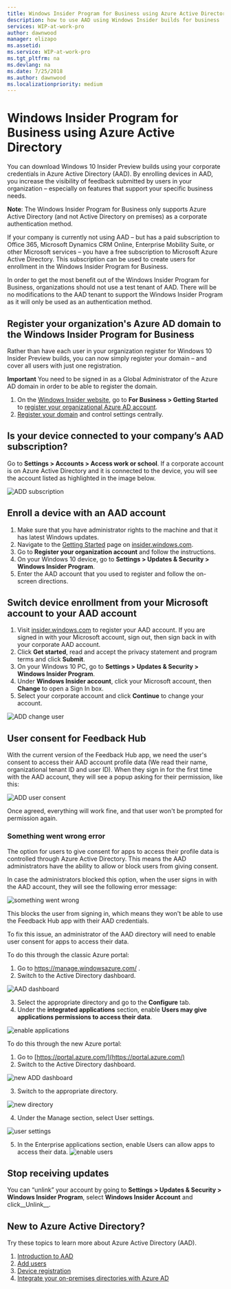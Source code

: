 ```yaml
---
title: Windows Insider Program for Business using Azure Active Directory
description: how to use AAD using Windows Insider builds for business
services: WIP-at-work-pro
author: dawnwood
manager: elizapo
ms.assetid: 
ms.service: WIP-at-work-pro
ms.tgt_pltfrm: na
ms.devlang: na
ms.date: 7/25/2018
ms.author: dawnwood
ms.localizationpriority: medium
---
```


# Windows Insider Program for Business using Azure Active Directory

You can download Windows 10 Insider Preview builds using your corporate credentials in Azure Active Directory (AAD). By enrolling devices in AAD, you increase the visibility of feedback submitted by users in your organization – especially on features that support your specific business needs. 

__Note__: The Windows Insider Program for Business only supports Azure Active Directory (and not Active Directory on premises) as a corporate authentication method.

If your company is currently not using AAD – but has a paid subscription to Office 365, Microsoft Dynamics CRM Online, Enterprise Mobility Suite, or other Microsoft services – you have a free subscription to Microsoft Azure Active Directory. This subscription can be used to create users for enrollment in the Windows Insider Program for Business.

In order to get the most benefit out of the Windows Insider Program for Business, organizations should not use a test tenant of AAD. There will be no modifications to the AAD tenant to support the Windows Insider Program as it will only be used as an authentication method.

## Register your organization's Azure AD domain to the Windows Insider Program for Business

Rather than have each user in your organization register for Windows 10 Insider Preview builds, you can now simply register your domain – and cover all users with just one registration.

__Important__ You need to be signed in as a Global Administrator of the Azure AD domain in order to be able to register the domain.

1. On the [Windows Insider website](https://insider.windows.com/), go to __For Business > Getting Started__ to [register your organizational Azure AD account](https://insider.windows.com/en-us/insidersigninaad/).
2. [Register your domain](https://insider.windows.com/en-us/for-business-organization-admin/) and control settings centrally.

## Is your device connected to your company’s AAD subscription?

Go to __Settings > Accounts > Access work or school__. If a corporate account is on Azure Active Directory and it is connected to the device, you will see the account listed as highlighted in the image below.

![ADD subscription](images/wip-4-biz-settings.png "ADD")

## Enroll a device with an AAD account

1. Make sure that you have administrator rights to the machine and that it has latest Windows updates.
2. Navigate to the [Getting Started](https://insider.windows.com/en-us/getting-started/) page on [insider.windows.com](https://insider.windows.com/).
3. Go to __Register your organization account__ and follow the instructions.
4. On your Windows 10 device, go to __Settings > Updates & Security > Windows Insider Program__. 
5. Enter the AAD account that you used to register and follow the on-screen directions. 

## Switch device enrollment from your Microsoft account to your AAD account

1. Visit [insider.windows.com](http://insider.windows.com) to register your AAD account. If you are signed in with your Microsoft account, sign out, then sign back in with your corporate AAD account. 
2. Click __Get started__, read and accept the privacy statement and program terms and click __Submit__. 
3. On your Windows 10 PC, go to __Settings > Updates & Security > Windows Insider Program__. 
4. Under __Windows Insider account__, click your Microsoft account, then __Change__ to open a Sign In box. 
5. Select your corporate account and click __Continue__ to change your account. 

![ADD change user](images/wip-4-biz-change-user.png "change user")

## User consent for Feedback Hub

With the current version of the Feedback Hub app, we need the user's consent to access their AAD account profile data (We read their name, organizational tenant ID and user ID). When they sign in for the first time with the AAD account, they will see a popup asking for their permission, like this:

![ADD user consent](images/wip-4-biz-aad-consent.png "user consent")

Once agreed, everything will work fine, and that user won't be prompted for permission again.

### Something went wrong error

The option for users to give consent for apps to access their profile data is controlled through Azure Active Directory. This means the AAD administrators have the ability to allow or block users from giving consent.

In case the administrators blocked this option, when the user signs in with the AAD account, they will see the following error message:

![something went wrong](images/wip-4-biz-aad-consent.png "something went wrong")

This blocks the user from signing in, which means they won't be able to use the Feedback Hub app with their AAD credentials.

To fix this issue, an administrator of the AAD directory will need to enable user consent for apps to access their data.

To do this through the classic Azure portal:
1. Go to https://manage.windowsazure.com/ .
2. Switch to the Active Directory dashboard.

![AAD dashboard](images/wip-4-biz-classic-aad.png "AAD dashboard")

3. Select the appropriate directory and go to the __Configure__ tab.
4. Under the __integrated applications__ section, enable __Users may give applications permissions to access their data__.

![enable applications](images/wip-4-biz-aad-classic-enable.png "enable applications")

To do this through the new Azure portal:
1. Go to [https://portal.azure.com/](https://portal.azure.com/)
2. Switch to the Active Directory dashboard.

![new ADD dashboard](images/wip-4-biz-new-aad.png "new ADD dashboard")

3. Switch to the appropriate directory.

![new directory](images/wip-4-biz-aad-new-directory-button.png "new directory")

4. Under the Manage section, select User settings.

![user settings](images/wip-4-biz-aad-new-user-settings.png "user settings")

5. In the Enterprise applications section, enable Users can allow apps to access their data.
![enable users](images/wip-4-biz-aad-new-enable.png "enable users")

## Stop receiving updates
You can “unlink” your account by going to __Settings > Updates & Security > Windows Insider Program__, select __Windows Insider Account__ and click__Unlink__.

## New to Azure Active Directory? 

 Try these topics to learn more about Azure Active Directory (AAD).
 1. [Introduction to AAD](https://docs.microsoft.com/azure/active-directory/connect/active-directory-aadconnect)
 2. [Add users](https://docs.microsoft.com/azure/active-directory/active-directory-users-create-azure-portal)
 3. [Device registration](https://docs.microsoft.com/azure/active-directory/active-directory-device-registration-overview) 
 4. [Integrate your on-premises directories with Azure AD](https://docs.microsoft.com/azure/active-directory/connect/active-directory-aadconnect)


